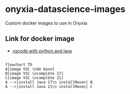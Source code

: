 # onyxia-datascience-images

Custom docker images to use in Onyxia

## Link for docker image
- [vscode with python and java](https://hub.docker.com/r/odysseu/onyxia-vscode-java/tags)

## 

```mermaid
flowchart TD
A[image VSC \nde base]
B[image VSC \ncomplète 17]
C[image VSC \ncomplète 21]
A -->|install Java 17\n installMaven| B
A -->|install Java 21\n installMaven| C
```